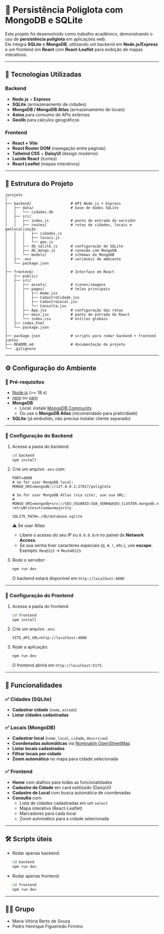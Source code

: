 # 📌 Persistência Poliglota com MongoDB e SQLite

Este projeto foi desenvolvido como trabalho acadêmico, demonstrando o uso de **persistência poliglota** em aplicações web.  
Ele integra **SQLite** e **MongoDB**, utilizando um backend em **Node.js/Express** e um frontend em **React** com **React-Leaflet** para exibição de mapas interativos.

---

## 🚀 Tecnologias Utilizadas
### Backend
- **Node.js** + **Express**
- **SQLite** (armazenamento de cidades)
- **MongoDB / MongoDB Atlas** (armazenamento de locais)
- **Axios** para consumo de APIs externas
- **Geolib** para cálculos geográficos

### Frontend
- **React + Vite**
- **React Router DOM** (navegação entre páginas)
- **Tailwind CSS** + **DaisyUI** (design moderno)
- **Lucide React** (ícones)
- **React Leaflet** (mapas interativos)

---

## 📂 Estrutura do Projeto
```
/projeto
│
├── backend/                  # API Node.js + Express
│   ├── data/                 # base de dados SQLite
│   │   └── cidades.db
│   ├── src/
│   │   ├── index.js          # ponto de entrada do servidor
│   │   ├── routes/           # rotas de cidades, locais e geolocalização
│   │   │   ├── cidades.js
│   │   │   ├── locais.js
│   │   │   └── geo.js
│   │   ├── db_sqlite.js      # configuração do SQLite
│   │   ├── db_mongo.js       # conexão com MongoDB
│   │   └── models/           # schemas do MongoDB
│   ├── .env                  # variáveis de ambiente
│   └── package.json
│
├── frontend/                 # Interface em React
│   ├── public/
│   ├── src/
│   │   ├── assets/           # ícones/imagens
│   │   ├── pages/            # telas principais
│   │   │   ├── Home.jsx
│   │   │   ├── CadastroCidade.jsx
│   │   │   ├── CadastroLocal.jsx
│   │   │   └── Consulta.jsx
│   │   ├── App.jsx           # configuração das rotas
│   │   ├── main.jsx          # ponto de entrada do React
│   │   └── index.css         # estilos globais
│   ├── index.html
│   └── package.json
│
├── package.json              # scripts para rodar backend + frontend juntos
├── README.md                 # documentação do projeto
└── .gitignore

```

---

## ⚙️ Configuração do Ambiente

### 🔹 Pré-requisitos
- [Node.js](https://nodejs.org/) (>= 18.x)
- [npm](https://www.npmjs.com/) ou [yarn](https://yarnpkg.com/)
- **MongoDB**
  - Local: instale [MongoDB Community](https://www.mongodb.com/try/download/community)  
  - Ou use o **MongoDB Atlas** (recomendado para praticidade)  
- **SQLite** (já embutido, não precisa instalar cliente separado)

---

### 🔹 Configuração do Backend
1. Acesse a pasta do backend:
   ```bash
   cd backend
   npm install
   ```

2. Crie um arquivo `.env` com:
   ```env
   PORT=4000
   # Se for usar MongoDB local:
   MONGO_URI=mongodb://127.0.0.1:27017/poliglota

   # Se for usar MongoDB Atlas (via site), use sua URL:
   # MONGO_URI=mongodb+srv://SEU_USUARIO:SUA_SENHA@SEU_CLUSTER.mongodb.net/poliglota?retryWrites=true&w=majority

   SQLITE_PATH=./db/database.sqlite
   ```

   ⚠️ Se usar Atlas:
   - Libere o acesso do seu IP ou `0.0.0.0/0` no painel de **Network Access**.  
   - Se sua senha tiver caracteres especiais (`@`, `#`, `!`, etc.), use **escape**.  
     Exemplo: `Meu@123` → `Meu%40123`.

3. Rode o servidor:
   ```bash
   npm run dev
   ```
   O backend estará disponível em `http://localhost:4000`.

---

### 🔹 Configuração do Frontend
1. Acesse a pasta do frontend:
   ```bash
   cd frontend
   npm install
   ```

2. Crie um arquivo `.env`:
   ```env
   VITE_API_URL=http://localhost:4000
   ```

3. Rode a aplicação:
   ```bash
   npm run dev
   ```
   O frontend abrirá em `http://localhost:5173`.

---

## 📌 Funcionalidades

### ✅ Cidades (SQLite)
- **Cadastrar cidade** (`nome`, `estado`)
- **Listar cidades cadastradas**

### ✅ Locais (MongoDB)
- **Cadastrar local** (`nome_local`, `cidade`, `descricao`)
- **Coordenadas automáticas** via [Nominatim OpenStreetMap](https://nominatim.org)
- **Listar locais cadastrados**
- **Filtrar locais por cidade**
- **Zoom automático** no mapa para cidade selecionada

### ✅ Frontend
- **Home** com atalhos para todas as funcionalidades
- **Cadastro de Cidade** em card estilizado (DaisyUI)
- **Cadastro de Local** com busca automática de coordenadas
- **Consulta** com:
  - Lista de cidades cadastradas em um `select`
  - Mapa interativo (React-Leaflet)
  - Marcadores para cada local
  - Zoom automático para a cidade selecionada

---

## 🛠️ Scripts úteis
- Rodar apenas backend:
  ```bash
  cd backend
  npm run dev
  ```
- Rodar apenas frontend:
  ```bash
  cd frontend
  npm run dev
  ```

---

## 👩‍💻 Grupo
- Maria Vitória Berto de Souza
- Pedro Henrique Figueiredo Firmino
